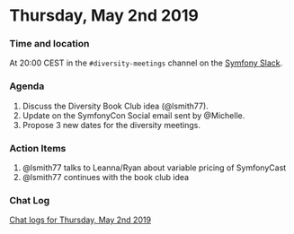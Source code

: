 # Thursday, May 2nd 2019

### Time and location
At 20:00 CEST in the `#diversity-meetings` channel on the [Symfony Slack][slack].

### Agenda
1) Discuss the Diversity Book Club idea (@lsmith77).
1) Update on the SymfonyCon Social email sent by @Michelle.
1) Propose 3 new dates for the diversity meetings.


### Action Items
1) @lsmith77 talks to Leanna/Ryan about variable pricing of SymfonyCast
1) @lsmith77 continues with the book club idea

### Chat Log
[Chat logs for Thursday, May 2nd 2019][log]


[slack]: https://symfony.com/slack
[log]: https://symfony.github.io/diversity/meetings/2019-05-02.log.html
